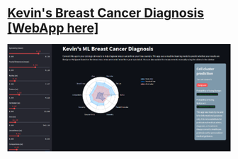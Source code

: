 # [Kevin's Breast Cancer Diagnosis [WebApp here]](https://kevingastelum-cancer-diagnosis-app-appmain-8rtucj.streamlit.app/)
<img src="images/Streamlitapp.png">
